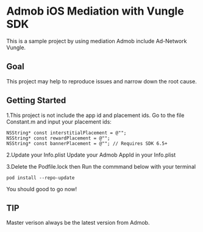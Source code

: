 
# Admob iOS Mediation with Vungle SDK
This is a sample project by using mediation Admob include Ad-Network Vungle.

## Goal
This project may help to reproduce issues and narrow down the root cause.

## Getting Started
1.This project is not include the app id and placement ids.
Go to the file Constant.m and input your placement ids:
```
NSString* const interstitialPlacement = @"";
NSString* const rewardPlacement = @"";
NSString* const bannerPlacement = @""; // Requires SDK 6.5+
```
2.Update your Info.plist
Update your Admob AppId in your Info.plist

3.Delete the Podfile.lock then Run the commmand below with your terminal
```
pod install --repo-update
```

You should good to go now!

## TIP
Master verison always be the latest version from Admob.

